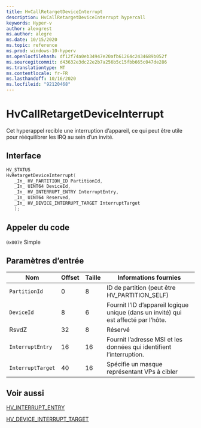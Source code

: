 ```yaml
---
title: HvCallRetargetDeviceInterrupt
description: HvCallRetargetDeviceInterrupt hypercall
keywords: Hyper-v
author: alexgrest
ms.author: alegre
ms.date: 10/15/2020
ms.topic: reference
ms.prod: windows-10-hyperv
ms.openlocfilehash: df12f74a0eb34947e20afb61264c2434689b052f
ms.sourcegitcommit: d43632e3dc22e2b7a256b5c15fbb665c047de286
ms.translationtype: MT
ms.contentlocale: fr-FR
ms.lasthandoff: 10/16/2020
ms.locfileid: "92120468"
---
```

# <a name="hvcallretargetdeviceinterrupt"></a>HvCallRetargetDeviceInterrupt

Cet hyperappel recible une interruption d’appareil, ce qui peut être utile pour rééquilibrer les IRQ au sein d’un invité.

## <a name="interface"></a>Interface

 ```c
HV_STATUS
HvRetargetDeviceInterrupt(
    _In_ HV_PARTITION_ID PartitionId,
    _In_ UINT64 DeviceId,
    _In_ HV_INTERRUPT_ENTRY InterruptEntry,
    _In_ UINT64 Reserved,
    _In_ HV_DEVICE_INTERRUPT_TARGET InterruptTarget
    );
 ```

## <a name="call-code"></a>Appeler du code
`0x007e` Simple

## <a name="input-parameters"></a>Paramètres d’entrée

| Nom                    | Offset     | Taille     | Informations fournies                      |
|-------------------------|------------|----------|-------------------------------------------|
| `PartitionId`           | 0          | 8        | ID de partition (peut être HV_PARTITION_SELF)   |
| `DeviceId`              | 8          | 6        | Fournit l’ID d’appareil logique unique (dans un invité) qui est affecté par l’hôte.   |
| RsvdZ                   | 32         | 8        | Réservé                                  |
| `InterruptEntry`        | 16         | 16       | Fournit l’adresse MSI et les données qui identifient l’interruption. |
| `InterruptTarget`       | 40         | 16       | Spécifie un masque représentant VPs à cibler|

## <a name="see-also"></a>Voir aussi

[HV_INTERRUPT_ENTRY](../datatypes/HV_INTERRUPT_ENTRY.md)

[HV_DEVICE_INTERRUPT_TARGET](../datatypes/HV_DEVICE_INTERRUPT_TARGET.md)

